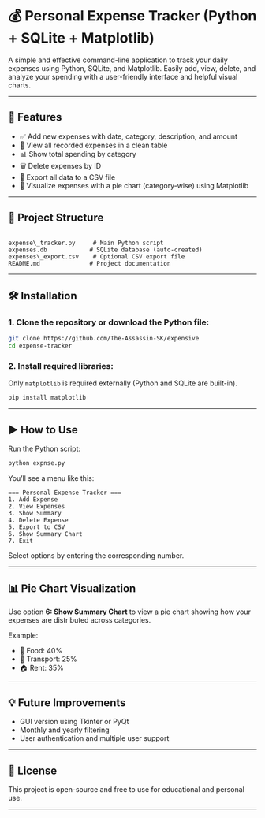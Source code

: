 # 💰 Personal Expense Tracker (Python + SQLite + Matplotlib)

A simple and effective command-line application to track your daily expenses using Python, SQLite, and Matplotlib. Easily add, view, delete, and analyze your spending with a user-friendly interface and helpful visual charts.

---

## 📌 Features

- ✅ Add new expenses with date, category, description, and amount
- 📄 View all recorded expenses in a clean table
- 📊 Show total spending by category
- 🗑️ Delete expenses by ID
- 📁 Export all data to a CSV file
- 🎨 Visualize expenses with a pie chart (category-wise) using Matplotlib

---

## 📂 Project Structure

```

expense\_tracker.py     # Main Python script
expenses.db            # SQLite database (auto-created)
expenses\_export.csv    # Optional CSV export file
README.md              # Project documentation

````

---

## 🛠️ Installation

### 1. Clone the repository or download the Python file:

```bash
git clone https://github.com/The-Assassin-SK/expensive
cd expense-tracker
````

### 2. Install required libraries:

Only `matplotlib` is required externally (Python and SQLite are built-in).

```bash
pip install matplotlib
```

---

## ▶️ How to Use

Run the Python script:

```bash
python expnse.py
```

You’ll see a menu like this:

```
=== Personal Expense Tracker ===
1. Add Expense
2. View Expenses
3. Show Summary
4. Delete Expense
5. Export to CSV
6. Show Summary Chart
7. Exit
```

Select options by entering the corresponding number.

---

## 📊 Pie Chart Visualization

Use option **6: Show Summary Chart** to view a pie chart showing how your expenses are distributed across categories.

Example:

* 🍔 Food: 40%
* 🚕 Transport: 25%
* 🏠 Rent: 35%

---

## 💡 Future Improvements

* GUI version using Tkinter or PyQt
* Monthly and yearly filtering
* User authentication and multiple user support

---

## 📄 License

This project is open-source and free to use for educational and personal use.

---

